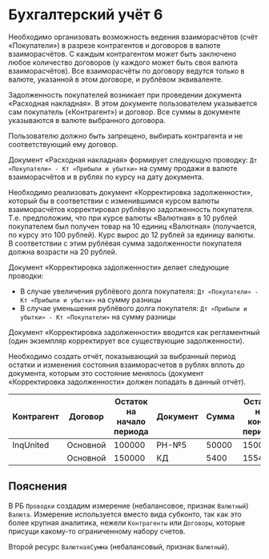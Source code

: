 # Бухгалтерский учёт 6

Необходимо организовать возможность ведения взаиморасчётов (счёт «Покупатели») в разрезе контрагентов и договоров в валюте взаиморасчётов. С каждым контрагентом может быть заключено любое количество договоров (у каждого может быть своя валюта взаиморасчётов). Все взаиморасчёты по договору ведутся только в валюте, указанной в этом договоре, и рублёвом эквиваленте.

Задолженность покупателей возникает при проведении документа «Расходная накладная». В этом документе пользователем указывается сам покупатель («Контрагент») и договор. Все суммы в документе указываются в валюте выбранного договора.

Пользователю должно быть запрещено, выбирать контрагента и не соответствующий ему договор.

Документ «Расходная накладная» формирует следующую проводку:
`Дт «Покупатели» - Кт «Прибыли и убытки»`
на сумму продажи в валюте взаиморасчётов и в рублях по курсу на дату документа.

Необходимо реализовать документ «Корректировка задолженности», который бы в соответствии с изменившимся курсом валюты взаиморасчётов корректировал рублёвую задолженность покупателя. Т.е. предположим, что при курсе валюты «Валютная» в 10 рублей покупателем был получен товар на 10 единиц «Валютная» (получается, по курсу это 100 рублей). Курс вырос до 12 рублей за единицу валюты. В соответствии с этим рублёвая сумма задолженности покупателя должна возрасти на 20 рублей.

Документ «Корректировка задолженности» делает следующие проводки:
- В случае увеличения рублёвого долга покупателя:
`Дт «Покупатели» - Кт «Прибыли и убытки»` на сумму разницы
- В случае уменьшения рублёвого долга покупателя:
`Дт «Прибыли и убытки» - Кт «Покупатели»` на сумму разницы

Документ «Корректировка задолженности» вводится как регламентный (один экземпляр корректирует все существующие задолженности).

Необходимо создать отчёт, показывающий за выбранный период остатки и изменения состояния взаиморасчетов в рублях вплоть до документа, которым это состояние менялось (документ «Корректировка задолженности» должен попадать в данный отчёт).

Контрагент | Договор | Остаток на начало периода | Документ | Сумма | Остаток на конец периода
---------- | ------- | ------------------------- | -------- | ----- | ------------------------
InqUnited  | Основной | 100000 | РН-№5 | 50000 | 150000
 | Основной | 150000 | КД | 5400  | 155400

## Пояснения

В РБ `Проводки` создадим измерение (небалансовое, признак `Валютный`) `Валюта`. Измерение используется вместо вида субконто, так как это более крупная аналитика, нежели `Контрагенты` или `Договоры`, которые присущи какому-то ограниченному набору счетов.

Второй ресурс `ВалютнаяСумма` (небалансовый, признак `Валютный`).
